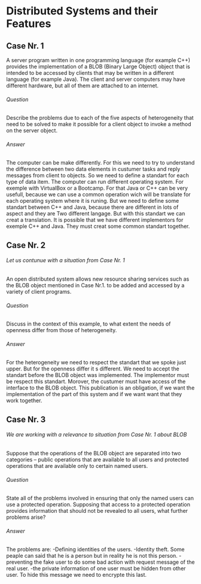 # Distributed Systems and their Features
## Case Nr. 1
A server program written in one programming language (for example C++) provides the implementation of a BLOB (Binary Large Object) object that is intended to be accessed by clients that may be written in a different language (for example Java). The client and server computers may have different hardware, but all of them are attached to an internet.

###### *Question*
Describe the problems due to each of the five aspects of heterogeneity that need to be solved to make it possible for a client object to invoke a method on the server object.

###### *Answer*
The computer can be make differently. For this we need to try to understand the difference between two data elements in custumer tasks and reply messages from client to objects. So we need to define a standart for each type of data item. 
The computer can run different operating system. For exemple with VirtualBox or a Bootcamp. For that Java or C++ can be very usefull, because we can use a common operation wich will be translate for each operating system where it is runing.
But we need to define some standart between C++ and Java, because there are different in lots of aspect and they are Two different langage. But with this standart we can creat a translation. It is possible that we have different implementors for exemple C++ and Java. They must creat some common standart together.


## Case Nr. 2
###### *Let us contunue with a situation from Case Nr. 1*
An open distributed system allows new resource sharing services such as the BLOB object mentioned in Case Nr.1. 
to be added and accessed by a variety of client programs. 

###### *Question*
Discuss in the context of this example, to what extent the needs of openness differ from those of heterogeneity.

###### *Answer*

For the heterogeneity we need to respect the standart that we spoke just upper.
But for the openness differ it s different. We need to accept the standart before the BLOB object was implemented. The implementor must be respect this standart. Morover, the custumer must have access of the interface to the BLOB object. This publication is an obligation, if we want the implementation of the part of this system and if we want want that they work together.

## Case Nr. 3
###### *We are working with a relevance to situation from Case Nr. 1 about BLOB*
Suppose that the operations of the BLOB object are separated into two categories – public
operations that are available to all users and protected operations that are available only to certain
named users. 
###### *Question*
State all of the problems involved in ensuring that only the named users can use a
protected operation. Supposing that access to a protected operation provides information that
should not be revealed to all users, what further problems arise?

###### *Answer*

The problems are:
-Defining identities of the users.
-Identity theft. Some peaple can said that he is a person but in reality he is not this person.
-preventing the fake user to do some bad action with request message of the real user.
-the private information of one user must be hidden from other user. To hide this message we need to encrypte this last.
